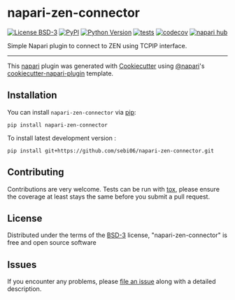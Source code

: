 # napari-zen-connector

[![License BSD-3](https://img.shields.io/pypi/l/napari-zen-connector.svg?color=green)](https://github.com/sebi06/napari-zen-connector/raw/main/LICENSE)
[![PyPI](https://img.shields.io/pypi/v/napari-zen-connector.svg?color=green)](https://pypi.org/project/napari-zen-connector)
[![Python Version](https://img.shields.io/pypi/pyversions/napari-zen-connector.svg?color=green)](https://python.org)
[![tests](https://github.com/sebi06/napari-zen-connector/workflows/tests/badge.svg)](https://github.com/sebi06/napari-zen-connector/actions)
[![codecov](https://codecov.io/gh/sebi06/napari-zen-connector/branch/main/graph/badge.svg)](https://codecov.io/gh/sebi06/napari-zen-connector)
[![napari hub](https://img.shields.io/endpoint?url=https://api.napari-hub.org/shields/napari-zen-connector)](https://napari-hub.org/plugins/napari-zen-connector)

Simple Napari plugin to connect to ZEN using TCPIP interface.

----------------------------------

This [napari] plugin was generated with [Cookiecutter] using [@napari]'s [cookiecutter-napari-plugin] template.

<!--
Don't miss the full getting started guide to set up your new package:
https://github.com/napari/cookiecutter-napari-plugin#getting-started

and review the napari docs for plugin developers:
https://napari.org/stable/plugins/index.html
-->

## Installation

You can install `napari-zen-connector` via [pip]:

    pip install napari-zen-connector



To install latest development version :

    pip install git+https://github.com/sebi06/napari-zen-connector.git


## Contributing

Contributions are very welcome. Tests can be run with [tox], please ensure
the coverage at least stays the same before you submit a pull request.

## License

Distributed under the terms of the [BSD-3] license,
"napari-zen-connector" is free and open source software

## Issues

If you encounter any problems, please [file an issue] along with a detailed description.

[napari]: https://github.com/napari/napari
[Cookiecutter]: https://github.com/audreyr/cookiecutter
[@napari]: https://github.com/napari
[MIT]: http://opensource.org/licenses/MIT
[BSD-3]: http://opensource.org/licenses/BSD-3-Clause
[GNU GPL v3.0]: http://www.gnu.org/licenses/gpl-3.0.txt
[GNU LGPL v3.0]: http://www.gnu.org/licenses/lgpl-3.0.txt
[Apache Software License 2.0]: http://www.apache.org/licenses/LICENSE-2.0
[Mozilla Public License 2.0]: https://www.mozilla.org/media/MPL/2.0/index.txt
[cookiecutter-napari-plugin]: https://github.com/napari/cookiecutter-napari-plugin

[file an issue]: https://github.com/sebi06/napari-zen-connector/issues

[napari]: https://github.com/napari/napari
[tox]: https://tox.readthedocs.io/en/latest/
[pip]: https://pypi.org/project/pip/
[PyPI]: https://pypi.org/
